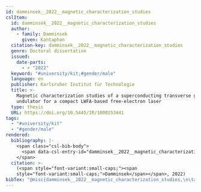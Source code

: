 ```yaml
---
id: damminsek__2022__magnetic_characterization_studies
cslItem:
  id: damminsek__2022__magnetic_characterization_studies
  author:
    - family: Damminsek
      given: Kantaphon
  citation-key: damminsek__2022__magnetic_characterization_studies
  genre: Doctoral dissertation
  issued:
    date-parts:
      - - "2022"
  keyword: "#university/kit;#gender/male"
  language: en
  publisher: Karlsruher Institut für Technologie
  title: >-
    Magnetic characterization studies of a superconducting transverse gradient
    undulator for a compact LWFA-based free-electron laser
  type: thesis
  URL: https://doi.org/10.5445/IR/1000153441
tags:
  - "#university/kit"
  - "#gender/male"
rendered:
  bibliography: |-
    <span class="csl-bib-body">
      <span data-csl-entry-id="damminsek__2022__magnetic_characterization_studies" class="csl-entry"><span class='author-bib'>Damminsek</span>. <span class='date-bib'>(2022)</span>. <span class='title'><i><b><span style="font-style:normal;">Magnetic characterization studies of a superconducting transverse gradient undulator for a compact LWFA-based free-electron laser</span></b></i></span> [Doctoral dissertation, Karlsruher Institut für Technologie]. <span class='URL'><a href='https://doi.org/10.5445/IR/1000153441'>LINK</a></span></span>
    </span>
  citation: >-
    (<span style="font-variant:small-caps;"><span
    style="font-variant:small-caps;">Damminsek</span></span>, 2022)
bibTex: "@misc{damminsek__2022__magnetic_characterization_studies,\n\tauthor = {Damminsek, Kantaphon},\n\tyear = {2022},\n\tschool = {Karlsruher Institut f{\\\" u}r Technologie},\n\ttitle = {Magnetic characterization studies of a superconducting transverse gradient undulator for a compact {LWFA}-based free-electron laser},\n\ttype = {Doctoral dissertation},\n\turl = {https://doi.org/10.5445/IR/1000153441},\n}\n\n"
---
```

